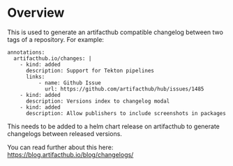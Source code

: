 # Overview

This is used to generate an artifacthub compatible changelog between two tags of a repository.
For example:

```
annotations:
  artifacthub.io/changes: |
    - kind: added
      description: Support for Tekton pipelines
      links:
          - name: Github Issue
            url: https://github.com/artifacthub/hub/issues/1485
    - kind: added
      description: Versions index to changelog modal
    - kind: added
      description: Allow publishers to include screenshots in packages
```

This needs to be added to a helm chart release on artifacthub to generate changelogs between released versions.

You can read further about this here: https://blog.artifacthub.io/blog/changelogs/
